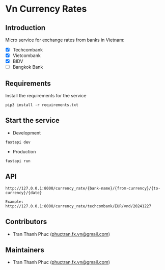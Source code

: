 # Vn Currency Rates



## Introduction

Micro service for exchange rates from banks in Vietnam:
- [x] Techcombank
- [x] Vietcombank
- [x] BIDV
- [ ] Bangkok Bank

## Requirements

Install the requirements for the service

```
pip3 install -r requirements.txt
```

## Start the service

- Development
```
fastapi dev
```

- Production
```
fastapi run
```

## API

```
http://127.0.0.1:8000/currency_rate/{bank-name}/{from-currency}/{to-currency}/{date}

Example:
http://127.0.0.1:8000/currency_rate/techcombank/EUR/vnd/20241227
```

## Contributors
- Tran Thanh Phuc (phuctran.fx.vn@gmail.com)

## Maintainers
- Tran Thanh Phuc (phuctran.fx.vn@gmail.com)

